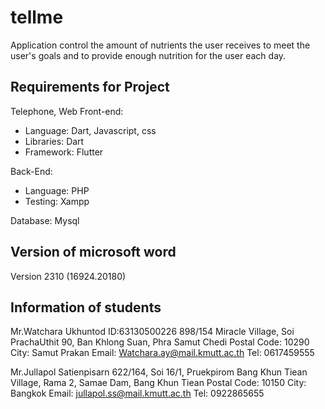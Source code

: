 # tellme
Application control the amount of nutrients the user receives to meet the user's goals and to provide enough nutrition for the user each day.

## Requirements for Project
Telephone, Web
Front-end:
- Language: Dart, Javascript, css
- Libraries: Dart
- Framework: Flutter

Back-End:
- Language: PHP
- Testing: Xampp

Database: Mysql

## Version of microsoft word
Version 2310 (16924.20180)

## Information of students
Mr.Watchara Ukhuntod ID:63130500226
898/154 Miracle Village, Soi PrachaUthit 90, Ban Khlong Suan, Phra Samut Chedi 
Postal Code: 10290 City: Samut Prakan
Email: Watchara.ay@mail.kmutt.ac.th
Tel: 0617459555

Mr.Jullapol Satienpisarn
622/164, Soi 16/1, Pruekpirom Bang Khun Tiean Village, Rama 2, Samae Dam, Bang Khun Tiean Postal Code: 10150 City: Bangkok
Email: jullapol.ss@mail.kmutt.ac.th
Tel: 0922865655